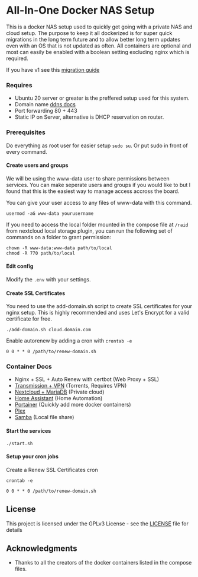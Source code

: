 # All-In-One Docker NAS Setup

This is a docker NAS setup used to quickly get going with a private NAS and cloud setup. The purpose to keep it all dockerized is for super quick migrations in the long term future and to allow better long term updates even with an OS that is not updated as often. All containers are optional and most can easily be enabled with a boolean setting excluding nginx which is required. 

If you have v1 see this [migration guide](docs/migrating.v2.md)

### Requires
 - Ubuntu 20 server or greater is the preffered setup used for this system.
 - Domain name [ddns docs](docs/ddns.md)
 - Port forwarding 80 + 443
 - Static IP on Server, alternative is DHCP reservation on router.

### Prerequisites

Do everything as root user for easier setup `sudo su`. Or put sudo in front of every command.

#### Create users and groups

We will be using the www-data user to share permissions between services. You can make seperate users and groups if you would like to but I found that this is the easiest way to manage access accross the board.

You can give your user access to any files of www-data with this command.

```
usermod -aG www-data yourusername
```

If you need to access the local folder mounted in the compose file at `/raid` from nextcloud local storage plugin, you can run the following set of commands on a folder to grant permission:

```
chown -R www-data:www-data path/to/local
chmod -R 770 path/to/local
```

#### Edit config

Modify the `.env` with your settings.

#### Create SSL Certificates

You need to use the add-domain.sh script to create SSL certificates for your nginx setup. This is highly recommended and uses Let's Encrypt for a valid certificate for free.

```
./add-domain.sh cloud.domain.com
```

Enable autorenew by adding a cron with `crontab -e`

```
0 0 * * 0 /path/to/renew-domain.sh
```

### Container Docs
 - Nginx + SSL + Auto Renew with certbot (Web Proxy + SSL)
 - [Transmission + VPN](docker-templates/transmission/readme.md) (Torrents, Requires VPN)
 - [Nextcloud + MariaDB](docker-templates/nextcloud/readme.md) (Private cloud)
 - [Home Assistant](docker-templates/homeassistant/readme.md) (Home Automation)
 - [Portainer](docker-templates/portainer/readme.md) (Quickly add more docker containers)
 - [Plex](docker-templates/plex/readme.md)
 - [Samba](docker-templates/samba/readme.md) (Local file share)

#### Start the services

```
./start.sh
```
#### Setup your cron jobs

Create a Renew SSL Certificates cron

`crontab -e`
```
0 0 * * 0 /path/to/renew-domain.sh
```

## License

This project is licensed under the GPLv3 License - see the [LICENSE](LICENSE) file for details

## Acknowledgments

* Thanks to all the creators of the docker containers listed in the compose files.
 
